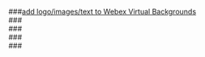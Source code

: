 ###[add logo/images/text to Webex Virtual Backgrounds](https://www.youtube.com/watch?v=3DJwpWS2zoc)  
###[]()  
###[]()  
###[]()  
###[]()  
